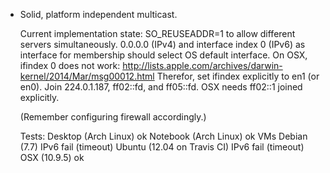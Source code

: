 *	Solid, platform independent multicast.

	Current implementation state:
		SO_REUSEADDR=1 to allow different servers simultaneously.
		0.0.0.0 (IPv4) and interface index 0 (IPv6) as interface for membership
			should select OS default interface.
		On OSX, ifindex 0 does not work:
			http://lists.apple.com/archives/darwin-kernel/2014/Mar/msg00012.html
		Therefor, set ifindex explicitly to en1 (or en0).
		Join 224.0.1.187, ff02::fd, and ff05::fd.
		OSX needs ff02::1 joined explicitly.

	(Remember configuring firewall accordingly.)

	Tests:
		Desktop (Arch Linux)				ok
		Notebook (Arch Linux)				ok
		VMs
			Debian (7.7)					IPv6 fail (timeout)
			Ubuntu (12.04 on Travis CI)		IPv6 fail (timeout)
			OSX (10.9.5)					ok

